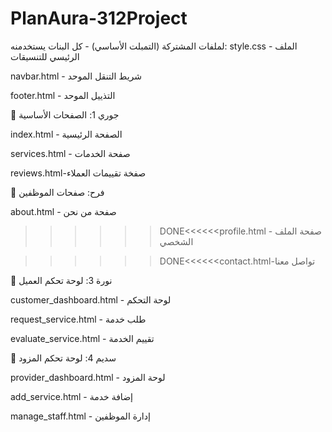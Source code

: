 # PlanAura-312Project
لملفات المشتركة (التمبلت الأساسي) - كل البنات يستخدمنه:
style.css - الملف الرئيسي للتنسيقات

navbar.html - شريط التنقل الموحد

footer.html - التذييل الموحد

👧 جوري  1: الصفحات الأساسية

index.html - الصفحة الرئيسية

services.html - صفحة الخدمات


reviews.html-صفخة تقييمات العملاء

👧 فرح: صفحات الموظفين

about.html - صفحة من نحن

>>>>>>DONE<<<<<<profile.html - صفحة الملف الشخصي



>>>>>>DONE<<<<<<contact.html-تواصل معنا


👧 نورة 3: لوحة تحكم العميل

customer_dashboard.html - لوحة التحكم

request_service.html - طلب خدمة

evaluate_service.html - تقييم الخدمة

👧 سديم 4: لوحة تحكم المزود

provider_dashboard.html - لوحة المزود

add_service.html - إضافة خدمة

manage_staff.html - إدارة الموظفين